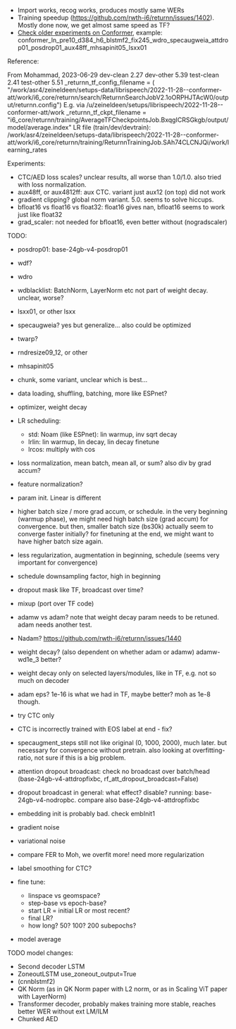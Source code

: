 * Import works, recog works, produces mostly same WERs
* Training speedup (https://github.com/rwth-i6/returnn/issues/1402).
  Mostly done now, we get almost same speed as TF?
* [Check older experiments on Conformer](../exp2022_07_21_transducer/exp_fs_base/README.md),
  example: conformer_ln_pre10_d384_h6_blstmf2_fix245_wdro_specaugweia_attdrop01_posdrop01_aux48ff_mhsapinit05_lsxx01

Reference:

From Mohammad, 2023-06-29
  dev-clean  2.27
  dev-other  5.39
  test-clean  2.41
  test-other  5.51
_returnn_tf_config_filename = (
   "/work/asr4/zeineldeen/setups-data/librispeech/2022-11-28--conformer-att/work/i6_core/returnn/search/ReturnnSearchJobV2.1oORPHJTAcW0/output/returnn.config")
E.g. via /u/zeineldeen/setups/librispeech/2022-11-28--conformer-att/work
_returnn_tf_ckpt_filename = "i6_core/returnn/training/AverageTFCheckpointsJob.BxqgICRSGkgb/output/model/average.index"
LR file (train/dev/devtrain): /work/asr4/zeineldeen/setups-data/librispeech/2022-11-28--conformer-att/work/i6_core/returnn/training/ReturnnTrainingJob.SAh74CLCNJQi/work/learning_rates

Experiments:

- CTC/AED loss scales? unclear results, all worse than 1.0/1.0. also tried with loss normalization.
- aux48ff, or aux4812ff: aux CTC. variant just aux12 (on top) did not work
- gradient clipping? global norm variant. 5.0. seems to solve hiccups. 
- bfloat16 vs float16 vs float32: float16 gives nan, bfloat16 seems to work just like float32 
- grad_scaler: not needed for bfloat16, even better without (nogradscaler)

TODO:

- posdrop01: base-24gb-v4-posdrop01
- wdf?
- wdro
- wdblacklist: BatchNorm, LayerNorm etc not part of weight decay. unclear, worse?
- lsxx01, or other lsxx
- specaugweia? yes but generalize... also could be optimized
- twarp?
- rndresize09_12, or other
- mhsapinit05
- chunk, some variant, unclear which is best...

- data loading, shuffling, batching, more like ESPnet?
- optimizer, weight decay
- LR scheduling:
  - std: Noam (like ESPnet): lin warmup, inv sqrt decay 
  - lrlin: lin warmup, lin decay, lin decay finetune
  - lrcos: multiply with cos
- loss normalization, mean batch, mean all, or sum? also div by grad accum?
- feature normalization?
- param init. Linear is different
- higher batch size / more grad accum, or schedule.
  in the very beginning (warmup phase), we might need high batch size (grad accum) for convergence.
  but then, smaller batch size (bs30k) actually seem to converge faster initially?
  for finetuning at the end, we might want to have higher batch size again.
- less regularization, augmentation in beginning, schedule (seems very important for convergence)
- schedule downsampling factor, high in beginning

- dropout mask like TF, broadcast over time?
- mixup (port over TF code)

- adamw vs adam? note that weight decay param needs to be retuned. adam needs another test.
- Nadam? https://github.com/rwth-i6/returnn/issues/1440
- weight decay? (also dependent on whether adam or adamw) adamw-wd1e_3 better?
- weight decay only on selected layers/modules, like in TF, e.g. not so much on decoder
- adam eps? 1e-16 is what we had in TF, maybe better? moh as 1e-8 though.
- try CTC only
- CTC is incorrectly trained with EOS label at end - fix?
- specaugment_steps still not like original (0, 1000, 2000), much later.
  but necessary for convergence without pretrain.
  also looking at overfitting-ratio, not sure if this is a big problem.
- attention dropout broadcast: check no broadcast over batch/head (base-24gb-v4-attdropfixbc, rf_att_dropout_broadcast=False)
- dropout broadcast in general: what effect? disable? running: base-24gb-v4-nodropbc. compare also base-24gb-v4-attdropfixbc
- embedding init is probably bad. check embInit1
- gradient noise
- variational noise
- compare FER to Moh, we overfit more! need more regularization
- label smoothing for CTC?

- fine tune:
  - linspace vs geomspace?
  - step-base vs epoch-base?
  - start LR = initial LR or most recent?
  - final LR?
  - how long? 50? 100? 200 subepochs?

- model average


TODO model changes:

- Second decoder LSTM
- ZoneoutLSTM use_zoneout_output=True
- (cnnblstmf2)
- QK Norm (as in QK Norm paper with L2 norm, or as in Scaling ViT paper with LayerNorm)
- Transformer decoder, probably makes training more stable, reaches better WER without ext LM/ILM
- Chunked AED
